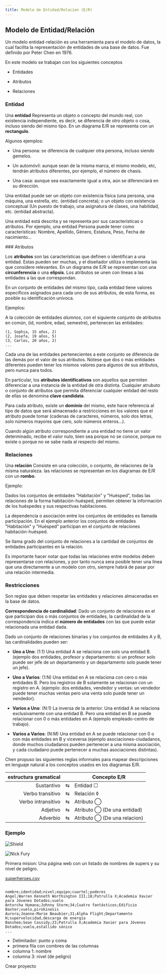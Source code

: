 ```yaml
---
title: Modelo de Entidad/Relacion (E/R)
---
```

## Modelo de Entidad/Relación

Un modelo entidad-relación es una herramienta para el modelo de datos, la cual
facilita la representación de entidades de una base de datos. Fue definido por
Peter Chen en 1976.

En este modelo se trabajan con los siguientes conceptos

- Entidades

- Atributos

- Relaciones


### Entidad

Una __entidad__ Representa un  objeto o concepto del mundo real, con existencia independiente, es decir, se diferencia de otro objeto o cosa, incluso siendo del mismo tipo. En un diagrama E/R se representa con un **rectangulo**.

Algunos ejemplos:

- Una persona: se diferencia de cualquier otra persona, incluso siendo gemelos.

- Un automóvil: aunque sean de la misma marca, el mismo modelo, etc, tendrán atributos diferentes, por ejemplo, el número de chasis.

- Una casa: aunque sea exactamente igual a otra, aún se diferenciará en su dirección.

Una entidad puede ser un objeto con existencia física (una persona, una máquina, una estrella, etc. (entidad concreta); o un objeto con existencia conceptual (Un puesto de trabajo, una asignatura de clases, una
habilidad, etc. (entidad abstracta).

Una entidad está descrita y se representa por sus características o atributos. 
Por ejemplo, una entidad Persona puede tener como características: Nombre, Apellido,
Género, Estatura, Peso, Fecha de nacimiento...


### Atributos

Los **atributos** son las características que definen o identifican a una
entidad. Estas pueden ser muchas, y el diseñador utiliza o implementa las
que considere relevantes. En un diagrama de E/R se representan con una
**circunferencia** o una **elipsis**. Los atributos se unen con líneas
a las entidades a las que correspondan.

En un conjunto de entidades del mismo tipo, cada entidad tiene valores
específicos asignados para cada uno de sus atributos, de esta forma, es posible
su identificación unívoca.

Ejemplos:

A la colección de entidades *alumnos*, con el siguiente conjunto de atributos en
común, (id, nombre, edad, semestre), pertenecen las entidades:

    (1, Sophia, 15 años, 2)
    (2, Josefa, 19 años, 5)
    (3, Carlos, 20 años, 2)
    ...

Cada una de las entidades pertenecientes a este conjunto se diferencia de las
demás por el valor de sus atributos. Nótese que dos o más entidades diferentes
pueden tener los mismos valores para algunos de sus atributos, pero nunca para
todos.

En particular, los **atributos identificativos** son aquellos que permiten
diferenciar a una instancia de la entidad de otra distinta. Cualquier atrubuto
o conjunto de atributos que permita diferenciar cualquier entidad del resto de
ellas se denomina **clave candidata**.

Para cada atributo, existe un **dominio** del mismo, este hace referencia al
tipo de datos que será almacenado a restricciones en los valores que el atributo
puede tomar (cadenas de caracteres, números, solo dos letras, solo números
mayores que cero, solo números enteros...).

Cuando algún atributo correspondiente a una entidad no tiene un valor
determinado, recibe el valor nulo, bien sea porque no se conoce, porque no
existe o porque no se sabe nada al respecto del mismo.

### Relaciones

Una __relación__ Consiste en una colección, o conjunto, de relaciones de la
misma naturaleza. las relaciones se representan en los diagramas de E/R con un
**rombo**.

Ejemplo:

Dados los conjuntos de entidades "Habitación" y "Huésped", todas las relaciones
de la forma habitación-huésped, permiten obtener la información de los huéspedes
y sus respectivas habitaciones.

La dependencia o asociación entre los conjuntos de entidades es llamada
participación. En el ejemplo anterior los conjuntos de entidades "Habitación" y
"Huésped" participan en el conjunto de relaciones habitación-huésped.

Se llama grado del conjunto de relaciones a la cantidad de conjuntos de
entidades participantes en la relación.

Es importante hacer notar que todas las relaciones entre modelos deben
representarse con relaciones, y por tanto nunca sera posible tener
una línea que una directamente a un modelo con otro, siempre habrá de pasar
por una relación intermedia.

### Restricciones

Son reglas que deben respetar las entidades y relaciones almacenadas en la base
de datos.

**Correspondencia de cardinalidad**: Dado un conjunto de relaciones en el que
participan dos o más conjuntos de entidades, la cardinalidad de la
correspondencia indica el **número de entidades** con las que puede estar
relacionada una entidad dada.

Dado un conjunto de relaciones binarias y los conjuntos de entidades A y B, las
cardinalidades pueden ser:

* __Uno a Uno__: (1:1) Una entidad A se relaciona con solo una entidad B.
  (ejemplo dos entidades, profesor y departamento: si un profesor solo puede ser jefe
  de un departamento y un departamento solo puede tener un jefe).

* __Uno a Varios__: (1:N) Una entidad en A se relaciona con cero o más entidades
  B. Pero los registros de B solamente se relacionan con un registro en A.
  (ejemplo: dos entidades, vendedor y ventas: un vendedor puede tener muchas
  ventas pero una venta solo puede tener un vendedor).

* __Varios a Uno__: (N:1) La inversa de la anterior. Una entidad A se relaciona
  exclusivamente con una entidad B. Pero una entidad en B se puede relacionar
  con 0 o más entidades en A (ejemplo empleado-centro de trabajo).

- **Varios a Varios**: (N:M) Una entidad en A se puede relacionar con 0 o con
  más entidades en B y viceversa (ejemplo asociaciones-ciudadanos, donde muchos
ciudadanos pueden pertenecer a una misma asociación, y cada ciudadano puede
pertenecer a muchas asociaciones distintas).

Chen propuso las siguientes reglas informales para mapear
descripciones en lenguaje natural a los conceptos usados en
los diagramas E/R.

| estructura gramatical     |     | Concepto E/R                 |
|--------------------------:|:---:|------------------------------|
| Sustantivo                |  ⇆  | Entidad  ☐                   |
| Verbo transitivo          |  ⇆  | Relación ◊                   |
| Verbo intransitivo        |  ⇆  | Atributo ◯                   |
| Adjetivo                  |  ⇆  | Atributo ◯ (De una entidad)  |
| Adverbio                  |  ⇆  | Atributo ◯ (De una relacion) |

### Ejemplo 

![Shield](img/shield.svg)

![Nick Fury](img/nick-fury.jpg)

Primera mision: Una página web con un listado de nombres de supers
y su nivel de peligro.

[superheroes.csv](superheroes.csv)

```csv

nombre;identidad;nivel;equipo;cuartel;poderes
Angel;Warren Kenneth Worthington III;18;Patrulla X;Academia Xavier para Jóvenes Dotados;vuelo
Antorcha Humana;Johnny Storm;34;Cuatro fantásticos;Edificio Baxter;vuelo,pirokinesis
Aurora;Jeanne-Marie Beaubier;31;Alpha Flight;Departamento H;supervelocidad,descarga de energía
Banshee;Sean Cassidy;23;Patrulla X;Academia Xavier para Jóvenes Dotados;vuelo,estallido sónico
...
```

- Delimitador: punto y coma
- primera fila con combres de las columnas
- columna 1: nombre
- columna 3: nivel (de peligro)


Crear proyecto 
